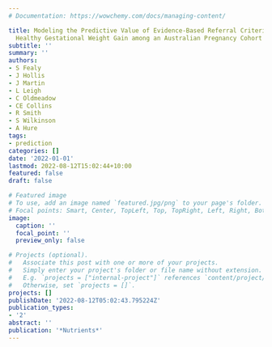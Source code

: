 ```yaml
---
# Documentation: https://wowchemy.com/docs/managing-content/

title: Modeling the Predictive Value of Evidence-Based Referral Criteria to Support
  Healthy Gestational Weight Gain among an Australian Pregnancy Cohort
subtitle: ''
summary: ''
authors:
- S Fealy
- J Hollis
- J Martin
- L Leigh
- C Oldmeadow
- CE Collins
- R Smith
- S Wilkinson
- A Hure
tags:
- prediction
categories: []
date: '2022-01-01'
lastmod: 2022-08-12T15:02:44+10:00
featured: false
draft: false

# Featured image
# To use, add an image named `featured.jpg/png` to your page's folder.
# Focal points: Smart, Center, TopLeft, Top, TopRight, Left, Right, BottomLeft, Bottom, BottomRight.
image:
  caption: ''
  focal_point: ''
  preview_only: false

# Projects (optional).
#   Associate this post with one or more of your projects.
#   Simply enter your project's folder or file name without extension.
#   E.g. `projects = ["internal-project"]` references `content/project/deep-learning/index.md`.
#   Otherwise, set `projects = []`.
projects: []
publishDate: '2022-08-12T05:02:43.795224Z'
publication_types:
- '2'
abstract: ''
publication: '*Nutrients*'
---
```

